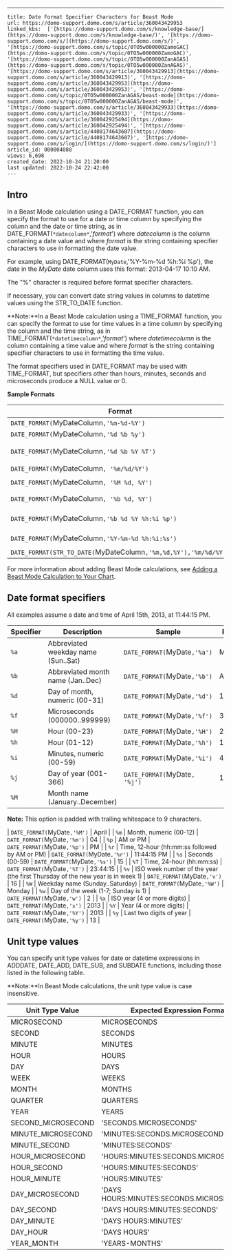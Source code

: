 ---
    title: Date Format Specifier Characters for Beast Mode
    url: https://domo-support.domo.com/s/article/360043429953
    linked_kbs:  ['[https://domo-support.domo.com/s/knowledge-base/](https://domo-support.domo.com/s/knowledge-base/)', '[https://domo-support.domo.com/s/](https://domo-support.domo.com/s/)', '[https://domo-support.domo.com/s/topic/0TO5w000000ZamoGAC](https://domo-support.domo.com/s/topic/0TO5w000000ZamoGAC)', '[https://domo-support.domo.com/s/topic/0TO5w000000ZanAGAS](https://domo-support.domo.com/s/topic/0TO5w000000ZanAGAS)', '[https://domo-support.domo.com/s/article/360043429913](https://domo-support.domo.com/s/article/360043429913)', '[https://domo-support.domo.com/s/article/360043429953](https://domo-support.domo.com/s/article/360043429953)', '[https://domo-support.domo.com/s/topic/0TO5w000000ZanAGAS/beast-mode](https://domo-support.domo.com/s/topic/0TO5w000000ZanAGAS/beast-mode)', '[https://domo-support.domo.com/s/article/360043429933](https://domo-support.domo.com/s/article/360043429933)', '[https://domo-support.domo.com/s/article/360042925494](https://domo-support.domo.com/s/article/360042925494)', '[https://domo-support.domo.com/s/article/4408174643607](https://domo-support.domo.com/s/article/4408174643607)', '[https://domo-support.domo.com/s/login/](https://domo-support.domo.com/s/login/)']
    article_id: 000004088
    views: 6,698
    created_date: 2022-10-24 21:20:00
    last updated: 2022-10-24 22:42:00
    ---



Intro
-----


In a Beast Mode calculation using a DATE\_FORMAT function, you can specify the format to use for a date or time column by specifying the column and the date or time string, as in DATE\_FORMAT(`*datecolumn*`,'*format*') where *datecolumn* is the column containing a date value and where *format* is the string containing specifier characters to use in formatting the date value.


For example, using DATE\_FORMAT(`MyDate`,'%Y-%m-%d %h:%i %p'), the date in the *MyDate* date column uses this format: 2013-04-17 10:10 AM.


The "%" character is required before format specifier characters.


If necessary, you can convert date string values in columns to datetime values using the STR\_TO\_DATE function.




 


**Note:**In a Beast Mode calculation using a TIME\_FORMAT function, you can specify the format to use for time values in a time column by specifying the column and the time string, as in TIME\_FORMAT(`*datetimecolumn*`,'*format*') where *datetimecolumn* is the column containing a time value and where *format* is the string containing specifier characters to use in formatting the time value.  
  
The format specifiers used in DATE\_FORMAT may be used with TIME\_FORMAT, but specifiers other than hours, minutes, seconds and microseconds produce a NULL value or 0.



**Sample Formats**




| Format | Result |
| --- | --- |
| `DATE_FORMAT(`MyDateColumn`,'%m-%d-%Y')` | `11-04-2008` |
| `DATE_FORMAT(`MyDateColumn`,'%d %b %y')` | `04 Nov 08` |
| `DATE_FORMAT(`MyDateColumn`,'%d %b %Y %T')` | `04 Nov 2008 11:45:34` |
| `DATE_FORMAT(`MyDateColumn`, '%m/%d/%Y')` | `01/13/2013` |
| `DATE_FORMAT(`MyDateColumn`, '%M %d, %Y')` | `August 1, 2013` |
| `DATE_FORMAT(`MyDateColumn`, '%b %d, %Y')` | `Aug 1, 2013` |
| `DATE_FORMAT(`MyDateColumn`,'%b %d %Y %h:%i %p')` | `Nov 04 2008 11:45 PM` |
| `DATE_FORMAT(`MyDateColumn`,'%Y-%m-%d %h:%i:%s')` | `2013-11-06 09:38:10` |
| `DATE_FORMAT(STR_TO_DATE(`MyDateColumn`,'%m,%d,%Y'),'%m/%d/%Y')` | `11/04/2008` |


For more information about adding Beast Mode calculations, see [Adding a Beast Mode Calculation to Your Chart](/s/article/360043429913 "Adding a Beast Mode Calculation to Your Chart").


Date format specifiers
----------------------


All examples assume a date and time of April 15th, 2013, at 11:44:15 PM.




| Specifier | Description | Sample | Result |
| --- | --- | --- | --- |
| `%a` | Abbreviated weekday name (Sun..Sat) | `DATE_FORMAT(`MyDate`,'%a')` | Mon  |
| `%b` | Abbreviated month name (Jan..Dec) | `DATE_FORMAT(`MyDate`,'%b')` | Apr |
| `%d` | Day of month, numeric (00-31) | `DATE_FORMAT(`MyDate`,'%d')` | 13 |
| `%f` | Microseconds (000000..999999) | `DATE_FORMAT(`MyDate`,'%f')` | 300000 |
| `%H` | Hour (00-23) | `DATE_FORMAT(`MyDate`,'%H')` | 23 |
| `%h` | Hour (01-12) | `DATE_FORMAT(`MyDate`,'%h')` | 11 |
| `%i` | Minutes, numeric (00-59) | `DATE_FORMAT(`MyDate`,'%i')` | 44 |
| `%j` | Day of year (001-366) | `DATE_FORMAT(`MyDate`, '%j')` | 105 |
| `%M` | Month name (January..December)





**Note:** This option is padded with trailing whitespace to 9 characters.


 | `DATE_FORMAT(`MyDate`,'%M')` | April |
| `%m` | Month, numeric (00-12) | `DATE_FORMAT(`MyDate`,'%m')` | 04 |
| `%p` | AM or PM | `DATE_FORMAT(`MyDate`,'%p')` | PM |
| `%r` | Time, 12-hour (hh:mm:ss followed by AM or PM) | `DATE_FORMAT(`MyDate`,'%r')` | 11:44:15 PM |
| `%s` | Seconds (00-59) | `DATE_FORMAT(`MyDate`,'%s')` | 15 |
| `%T` | Time, 24-hour (hh:mm:ss) | `DATE_FORMAT(`MyDate`,'%T')` | 23:44:15 |
| `%v` | ISO week number of the year (the first Thursday of the new year is in week 1) | `DATE_FORMAT(`MyDate`,'v')` | 16 |
| `%W` | Weekday name (Sunday..Saturday) | `DATE_FORMAT(`MyDate`,'%W')` | Monday |
| `%w` | Day of the week (1-7; Sunday is 1) | `DATE_FORMAT(`MyDate`,'w')` | 2 |
| `%x` | ISO year (4 or more digits) | `DATE_FORMAT(`MyDate`,'x')` | 2013 |
| `%Y` | Year (4 or more digits) | `DATE_FORMAT(`MyDate`,'%Y')` | 2013 |
| `%y` | Last two digits of year | `DATE_FORMAT(`MyDate`,'%y')` | 13 |


Unit type values
----------------


You can specify unit type values for date or datetime expressions in ADDDATE, DATE\_ADD, DATE\_SUB, and SUBDATE functions, including those listed in the following table.




 


**Note:**In Beast Mode calculations, the unit type value is case insensitive.





| Unit Type Value | Expected Expression Format |
| --- | --- |
| MICROSECOND | MICROSECONDS |
| SECOND | SECONDS |
| MINUTE | MINUTES |
| HOUR | HOURS |
| DAY | DAYS |
| WEEK | WEEKS |
| MONTH | MONTHS |
| QUARTER | QUARTERS |
| YEAR | YEARS |
| SECOND\_MICROSECOND | 'SECONDS.MICROSECONDS' |
| MINUTE\_MICROSECOND | 'MINUTES:SECONDS.MICROSECONDS' |
| MINUTE\_SECOND | 'MINUTES:SECONDS' |
| HOUR\_MICROSECOND | 'HOURS:MINUTES:SECONDS.MICROSECONDS' |
| HOUR\_SECOND | 'HOURS:MINUTES:SECONDS' |
| HOUR\_MINUTE | 'HOURS:MINUTES' |
| DAY\_MICROSECOND | 'DAYS HOURS:MINUTES:SECONDS.MICROSECONDS' |
| DAY\_SECOND | 'DAYS HOURS:MINUTES:SECONDS' |
| DAY\_MINUTE | 'DAYS HOURS:MINUTES' |
| DAY\_HOUR | 'DAYS HOURS' |
| YEAR\_MONTH | 'YEARS-MONTHS' |

